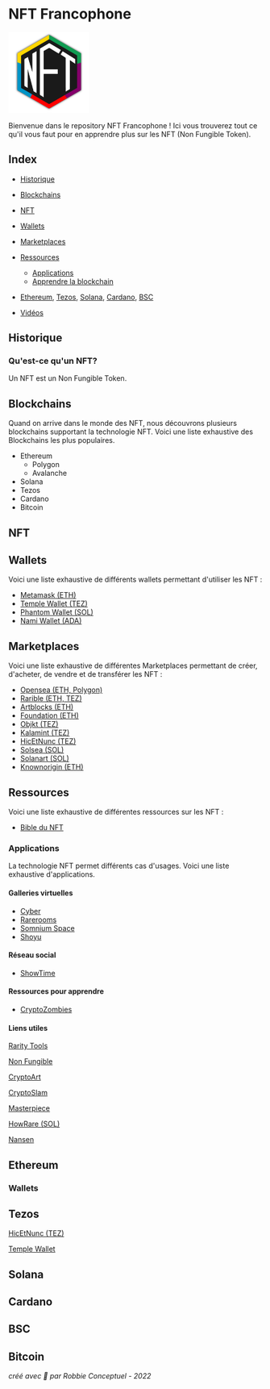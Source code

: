 # NFT Francophone

 <img src="https://github.com/RobbieConceptuel/NFT-Francophone/blob/main/NFT-Francophone.png" width="160">

Bienvenue dans le repository NFT Francophone ! Ici vous trouverez tout ce qu'il vous faut pour en apprendre plus sur les NFT (Non Fungible Token).

## Index

- [Historique](#historique)
- [Blockchains](#blockchains)
- [NFT](#nft)
- [Wallets](#wallets)
- [Marketplaces](#marketplaces)
- [Ressources](#ressources)
  - [Applications](#applications)
  - [Apprendre la blockchain](#ressources-pour-apprendre)

- [Ethereum](#ethereum), [Tezos](#tezos), [Solana](#solana), [Cardano](#cardano), [BSC](#bsc)
  
- [Vidéos](#vidéos)

## Historique

### Qu'est-ce qu'un NFT?

Un NFT est un Non Fungible Token.

## Blockchains

Quand on arrive dans le monde des NFT, nous découvrons plusieurs blockchains supportant la technologie NFT. Voici une liste exhaustive des Blockchains les plus populaires.

- Ethereum
  - Polygon
  - Avalanche
- Solana
- Tezos
- Cardano
- Bitcoin

## NFT

## Wallets

Voici une liste exhaustive de différents wallets permettant d'utiliser les NFT :

- [Metamask (ETH)](https://metamask.io/)
- [Temple Wallet (TEZ)](https://templewallet.com/)
- [Phantom Wallet (SOL)](https://phantom.app/)
- [Nami Wallet (ADA)](https://namiwallet.io/)

## Marketplaces

Voici une liste exhaustive de différentes Marketplaces permettant de créer, d'acheter, de vendre et de transférer les NFT :

- [Opensea (ETH, Polygon)](https://opensea.io/)
- [Rarible (ETH, TEZ)](https://rarible.com/)
- [Artblocks (ETH)](https://artblocks.io/)
- [Foundation (ETH)](https://foundation.app/)
- [Objkt (TEZ)](https://objkt.com/)
- [Kalamint (TEZ)](https://kalamint.io/)
- [HicEtNunc (TEZ)](https://www.hicetnunc.art/)
- [Solsea (SOL)](https://solsea.io/)
- [Solanart (SOL)](https://solanart.io/)
- [Knownorigin (ETH)](https://knownorigin.io/)

## Ressources

Voici une liste exhaustive de différentes ressources sur les NFT :

- [Bible du NFT](https://blog.opensea.io/guides/non-fungible-tokens/)

### Applications

La technologie NFT permet différents cas d'usages. Voici une liste exhaustive d'applications.

#### Galleries virtuelles

- [Cyber](https://cyber.xyz/)
- [Rarerooms](https://www.rarerooms.io/)
- [Somnium Space](https://somniumspace.com/)
- [Shoyu](https://www.shoyunft.com/metaverse)

#### Réseau social

- [ShowTime](https://showtime.io/)

#### Ressources pour apprendre

- [CryptoZombies](https://cryptozombies.io/)

#### Liens utiles

[Rarity Tools](https://rarity.tools/)

[Non Fungible](https://nonfungible.com/)

[CryptoArt](https://cryptoart.io/)

[CryptoSlam](https://cryptoslam.io/)

[Masterpiece](https://masterpiece.so/)

[HowRare (SOL)](https://howrare.is/)

[Nansen](https://www.nansen.ai/)

## Ethereum

### Wallets

## Tezos

[HicEtNunc (TEZ)](https://www.hicetnunc.art/) 

[Temple Wallet](https://templewallet.com/)

## Solana

## Cardano

## BSC

## Bitcoin


*créé avec :sparkling_heart: par Robbie Conceptuel - 2022*
